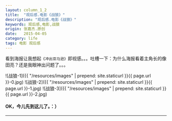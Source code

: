 ```yaml
---
layout: column_1_2
title:  "观后感.电影《战狼》"
description: "观后感.电影《战狼》"
keywords: 观后感,电影,战狼
origin: 张嘉杰.原创
date:   2015-04-05
category: life
tags: 电影 观后感
---
```

看到海报让我想起`《冲出亚马逊》`即视感。。。吐槽一下：为什么海报看着主角长的像田亮？还是我眼神出问题了。。。
<!--more-->
![战狼-1]({{ "/resources/images" | prepend: site.staticurl }}{{ page.url }}-0.jpg) 
![战狼-2]({{ "/resources/images" | prepend: site.staticurl }}{{ page.url }}-1.jpg) 
![战狼-3]({{ "/resources/images" | prepend: site.staticurl }}{{ page.url }}-2.jpg) 


#### OK，今儿先到这儿了。：）

---------------------------------------